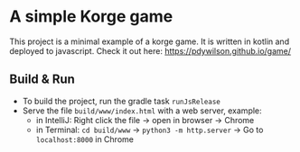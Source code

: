 # A simple Korge game

This project is a minimal example of a korge game. It is written in kotlin and deployed to javascript. 
Check it out here: https://pdywilson.github.io/game/ 

## Build & Run

- To build the project, run the gradle task `runJsRelease`
- Serve the file `build/www/index.html` with a web server, example:
  - in IntelliJ: Right click the file -> open in browser -> Chrome
  - in Terminal: `cd build/www` -> `python3 -m http.server` -> Go to `localhost:8000` in Chrome 
